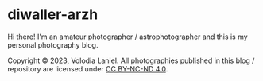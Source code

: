 # diwaller-arzh
Hi there! I'm an amateur photographer / astrophotographer and this is my personal photography blog.

Copyright © 2023, Volodia Laniel.
All photographies published in this blog / repository are licensed under [CC BY-NC-ND 4.0](https://creativecommons.org/licenses/by-nc-nd/4.0/).
